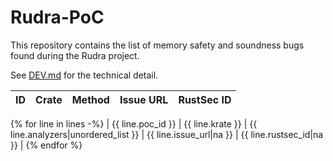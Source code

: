 # Rudra-PoC

This repository contains the list of memory safety and soundness bugs found during the Rudra project.

See [DEV.md](./DEV.md) for the technical detail.

| ID | Crate | Method | Issue URL | RustSec ID |
| -- | ----- | ------ | --------- | ---------- |
{% for line in lines -%}
| {{ line.poc_id }} | {{ line.krate }} | {{ line.analyzers|unordered_list }} | {{ line.issue_url|na }} | {{ line.rustsec_id|na }} |
{% endfor %}
